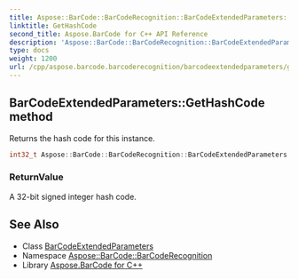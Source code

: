 ```yaml
---
title: Aspose::BarCode::BarCodeRecognition::BarCodeExtendedParameters::GetHashCode method
linktitle: GetHashCode
second_title: Aspose.BarCode for C++ API Reference
description: 'Aspose::BarCode::BarCodeRecognition::BarCodeExtendedParameters::GetHashCode method. Returns the hash code for this instance in C++.'
type: docs
weight: 1200
url: /cpp/aspose.barcode.barcoderecognition/barcodeextendedparameters/gethashcode/
---
```

## BarCodeExtendedParameters::GetHashCode method


Returns the hash code for this instance.

```cpp
int32_t Aspose::BarCode::BarCodeRecognition::BarCodeExtendedParameters::GetHashCode() const override
```


### ReturnValue

A 32-bit signed integer hash code.

## See Also

* Class [BarCodeExtendedParameters](../)
* Namespace [Aspose::BarCode::BarCodeRecognition](../../)
* Library [Aspose.BarCode for C++](../../../)
